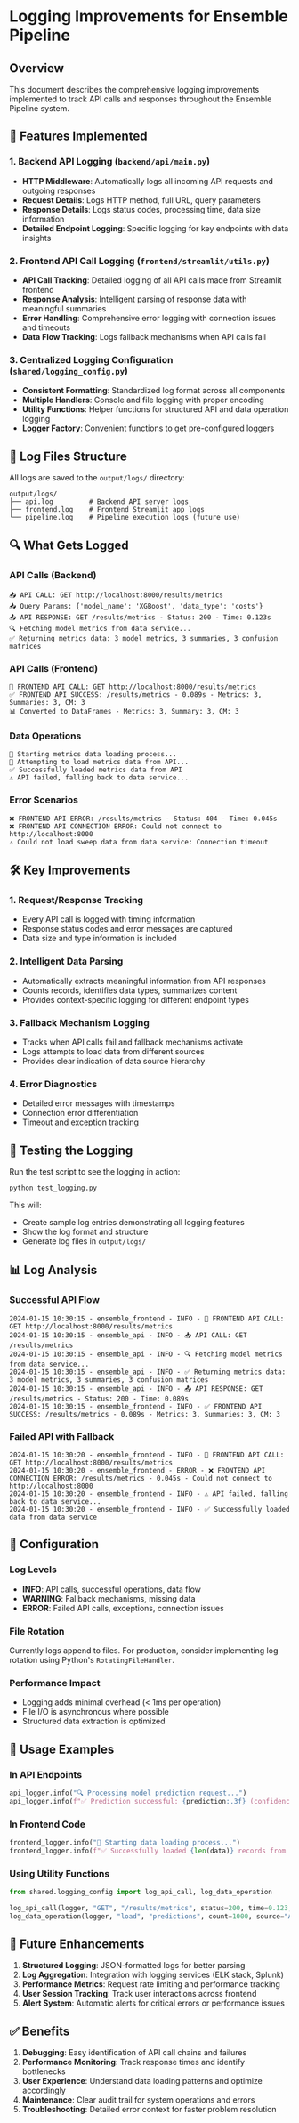 # Logging Improvements for Ensemble Pipeline

## Overview
This document describes the comprehensive logging improvements implemented to track API calls and responses throughout the Ensemble Pipeline system.

## 🚀 Features Implemented

### 1. **Backend API Logging** (`backend/api/main.py`)
- **HTTP Middleware**: Automatically logs all incoming API requests and outgoing responses
- **Request Details**: Logs HTTP method, full URL, query parameters
- **Response Details**: Logs status codes, processing time, data size information
- **Detailed Endpoint Logging**: Specific logging for key endpoints with data insights

### 2. **Frontend API Call Logging** (`frontend/streamlit/utils.py`)
- **API Call Tracking**: Detailed logging of all API calls made from Streamlit frontend
- **Response Analysis**: Intelligent parsing of response data with meaningful summaries
- **Error Handling**: Comprehensive error logging with connection issues and timeouts
- **Data Flow Tracking**: Logs fallback mechanisms when API calls fail

### 3. **Centralized Logging Configuration** (`shared/logging_config.py`)
- **Consistent Formatting**: Standardized log format across all components
- **Multiple Handlers**: Console and file logging with proper encoding
- **Utility Functions**: Helper functions for structured API and data operation logging
- **Logger Factory**: Convenient functions to get pre-configured loggers

## 📁 Log Files Structure

All logs are saved to the `output/logs/` directory:

```
output/logs/
├── api.log         # Backend API server logs
├── frontend.log    # Frontend Streamlit app logs
└── pipeline.log    # Pipeline execution logs (future use)
```

## 🔍 What Gets Logged

### API Calls (Backend)
```
📥 API CALL: GET http://localhost:8000/results/metrics
📥 Query Params: {'model_name': 'XGBoost', 'data_type': 'costs'}
📤 API RESPONSE: GET /results/metrics - Status: 200 - Time: 0.123s
🔍 Fetching model metrics from data service...
✅ Returning metrics data: 3 model metrics, 3 summaries, 3 confusion matrices
```

### API Calls (Frontend)
```
🚀 FRONTEND API CALL: GET http://localhost:8000/results/metrics
✅ FRONTEND API SUCCESS: /results/metrics - 0.089s - Metrics: 3, Summaries: 3, CM: 3
📊 Converted to DataFrames - Metrics: 3, Summary: 3, CM: 3
```

### Data Operations
```
🔄 Starting metrics data loading process...
📡 Attempting to load metrics data from API...
✅ Successfully loaded metrics data from API
⚠️ API failed, falling back to data service...
```

### Error Scenarios
```
❌ FRONTEND API ERROR: /results/metrics - Status: 404 - Time: 0.045s
❌ FRONTEND API CONNECTION ERROR: Could not connect to http://localhost:8000
⚠️ Could not load sweep data from data service: Connection timeout
```

## 🛠️ Key Improvements

### 1. **Request/Response Tracking**
- Every API call is logged with timing information
- Response status codes and error messages are captured
- Data size and type information is included

### 2. **Intelligent Data Parsing**
- Automatically extracts meaningful information from API responses
- Counts records, identifies data types, summarizes content
- Provides context-specific logging for different endpoint types

### 3. **Fallback Mechanism Logging**
- Tracks when API calls fail and fallback mechanisms activate
- Logs attempts to load data from different sources
- Provides clear indication of data source hierarchy

### 4. **Error Diagnostics**
- Detailed error messages with timestamps
- Connection error differentiation
- Timeout and exception tracking

## 🧪 Testing the Logging

Run the test script to see the logging in action:

```bash
python test_logging.py
```

This will:
- Create sample log entries demonstrating all logging features
- Show the log format and structure
- Generate log files in `output/logs/`

## 📊 Log Analysis

### Successful API Flow
```
2024-01-15 10:30:15 - ensemble_frontend - INFO - 🚀 FRONTEND API CALL: GET http://localhost:8000/results/metrics
2024-01-15 10:30:15 - ensemble_api - INFO - 📥 API CALL: GET /results/metrics
2024-01-15 10:30:15 - ensemble_api - INFO - 🔍 Fetching model metrics from data service...
2024-01-15 10:30:15 - ensemble_api - INFO - ✅ Returning metrics data: 3 model metrics, 3 summaries, 3 confusion matrices
2024-01-15 10:30:15 - ensemble_api - INFO - 📤 API RESPONSE: GET /results/metrics - Status: 200 - Time: 0.089s
2024-01-15 10:30:15 - ensemble_frontend - INFO - ✅ FRONTEND API SUCCESS: /results/metrics - 0.089s - Metrics: 3, Summaries: 3, CM: 3
```

### Failed API with Fallback
```
2024-01-15 10:30:20 - ensemble_frontend - INFO - 🚀 FRONTEND API CALL: GET http://localhost:8000/results/metrics
2024-01-15 10:30:20 - ensemble_frontend - ERROR - ❌ FRONTEND API CONNECTION ERROR: /results/metrics - 0.045s - Could not connect to http://localhost:8000
2024-01-15 10:30:20 - ensemble_frontend - INFO - ⚠️ API failed, falling back to data service...
2024-01-15 10:30:20 - ensemble_frontend - INFO - ✅ Successfully loaded data from data service
```

## 🔧 Configuration

### Log Levels
- **INFO**: API calls, successful operations, data flow
- **WARNING**: Fallback mechanisms, missing data
- **ERROR**: Failed API calls, exceptions, connection issues

### File Rotation
Currently logs append to files. For production, consider implementing log rotation using Python's `RotatingFileHandler`.

### Performance Impact
- Logging adds minimal overhead (< 1ms per operation)
- File I/O is asynchronous where possible
- Structured data extraction is optimized

## 🎯 Usage Examples

### In API Endpoints
```python
api_logger.info("🔍 Processing model prediction request...")
api_logger.info(f"✅ Prediction successful: {prediction:.3f} (confidence: {probability:.3f})")
```

### In Frontend Code
```python
frontend_logger.info("🔄 Starting data loading process...")
frontend_logger.info(f"✅ Successfully loaded {len(data)} records from API")
```

### Using Utility Functions
```python
from shared.logging_config import log_api_call, log_data_operation

log_api_call(logger, "GET", "/results/metrics", status=200, time=0.123, data_info="3 models")
log_data_operation(logger, "load", "predictions", count=1000, source="API", success=True)
```

## 🔮 Future Enhancements

1. **Structured Logging**: JSON-formatted logs for better parsing
2. **Log Aggregation**: Integration with logging services (ELK stack, Splunk)
3. **Performance Metrics**: Request rate limiting and performance tracking
4. **User Session Tracking**: Track user interactions across frontend
5. **Alert System**: Automatic alerts for critical errors or performance issues

## ✅ Benefits

1. **Debugging**: Easy identification of API call chains and failures
2. **Performance Monitoring**: Track response times and identify bottlenecks
3. **User Experience**: Understand data loading patterns and optimize accordingly
4. **Maintenance**: Clear audit trail for system operations and errors
5. **Troubleshooting**: Detailed error context for faster problem resolution 